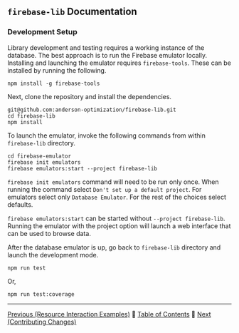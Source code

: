 ## `firebase-lib` Documentation

### Development Setup

Library development and testing requires a working instance of the database.
The best approach is to run the Firebase emulator locally.  Installing and
launching the emulator requires `firebase-tools`.  These can be installed by
running the following.

```
npm install -g firebase-tools
```

Next, clone the repository and install the dependencies.

```
git@github.com:anderson-optimization/firebase-lib.git
cd firebase-lib
npm install
```

To launch the emulator, invoke the following commands from within `firebase-lib`
directory.

```
cd firebase-emulator
firebase init emulators
firebase emulators:start --project firebase-lib
```

`firebase init emulators` command will need to be run only once.  When running
the command select `Don't set up a default project`.  For emulators select only
`Database Emulator`.  For the rest of the choices select defaults.

`firebase emulators:start` can be started without `--project firebase-lib`.
Running the emulator with the project option will launch a web interface that
can be used to browse data.

After the database emulator is up, go back to `firebase-lib` directory and
launch the development mode.

```
npm run test
```

Or,

```
npm run test:coverage
```

---

[Previous (Resource Interaction Examples)](../usage/resource-interaction/08-resource-interaction-examples.md) :palm_tree:
[Table of Contents](../../../README.md) :palm_tree:
[Next (Contributing Changes)](./02-contributing-changes.md)
